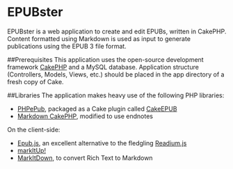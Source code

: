 EPUBster
========

EPUBster is a web application to create and edit EPUBs, written in CakePHP. Content formatted  using Markdown is used as input to generate publications using the EPUB 3 file format.

##Prerequisites
This application uses the open-source development framework [CakePHP](http://cakephp.org) and a MySQL database. Application structure (Controllers, Models, Views, etc.) should be placed in the app directory of a fresh copy of Cake.

##Libraries
The application makes heavy use of the following PHP libraries:

- [PHPePub](https://github.com/Grandt/PHPePub), packaged as a Cake plugin called [CakeEPUB](https://github.com/DigitalPublishingToolkit/epubster/tree/master/Plugin/CakeEPUB)
- [Markdown CakePHP](https://github.com/maurymmarques/markdown-cakephp), modified to use endnotes

On the client-side:

- [Epub.js](https://github.com/futurepress/epub.js), an excellent alternative to the fledgling [Readium.js](http://readium.org/projects/readiumjs)
- [markItUp!](http://markitup.jaysalvat.com/)
- [MarkItDown](https://github.com/bambax/markitdown.medusis.com), to convert Rich Text to Markdown